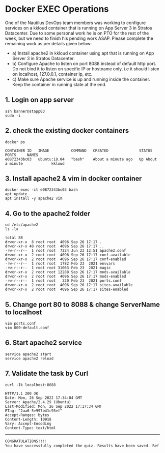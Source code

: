 # Docker EXEC Operations

One of the Nautilus DevOps team members was working to configure services on a kkloud container that is running on App Server 3 in Stratos Datacenter. Due to some personal work he is on PTO for the rest of the week, but we need to finish his pending work ASAP. Please complete the remaining work as per details given below:  
- a) Install apache2 in kkloud container using apt that is running on App Server 3 in Stratos Datacenter.
- b) Configure Apache to listen on port 8088 instead of default http port. Do not bind it to listen on specific IP or hostname only, i.e it should listen on localhost, 127.0.0.1, container ip, etc.
- c) Make sure Apache service is up and running inside the container. Keep the container in running state at the end.  


## 1. Login on app server
`ssh banner@stapp03`  
`sudo -i`  


## 2. check the existing docker containers
`docker ps`  
```console
CONTAINER ID   IMAGE          COMMAND   CREATED              STATUS              PORTS     NAMES
e0872343bc03   ubuntu:18.04   "bash"    About a minute ago   Up About a minute             kkloud
```


## 3. Install apache2 & vim in docker container
`docker exec -it e0872343bc03 bash`  
`apt update`  
`apt install -y apache2 vim`  


## 4. Go to the apache2 folder
`cd /etc/apache2`  
`ls -la`  
```console
total 88
drwxr-xr-x  8 root root  4096 Sep 26 17:17 .
drwxr-xr-x 40 root root  4096 Sep 26 17:17 ..
-rw-r--r--  1 root root  7224 Jun 23 12:51 apache2.conf
drwxr-xr-x  2 root root  4096 Sep 26 17:17 conf-available
drwxr-xr-x  2 root root  4096 Sep 26 17:17 conf-enabled
-rw-r--r--  1 root root  1782 Feb 23  2021 envvars
-rw-r--r--  1 root root 31063 Feb 23  2021 magic
drwxr-xr-x  2 root root 12288 Sep 26 17:17 mods-available
drwxr-xr-x  2 root root  4096 Sep 26 17:17 mods-enabled
-rw-r--r--  1 root root   320 Feb 23  2021 ports.conf
drwxr-xr-x  2 root root  4096 Sep 26 17:17 sites-available
drwxr-xr-x  2 root root  4096 Sep 26 17:17 sites-enabled
```


## 5. Change port 80 to 8088 & change ServerName to localhost
`vim ports.conf`  
`vim 000-default.conf`  


## 6. Start apache2 service
`service apache2 start`  
`service apache2 reload`  


## 7. Validate the task by Curl
`curl -Ik localhost:8088`  
```console
HTTP/1.1 200 OK
Date: Mon, 26 Sep 2022 17:34:04 GMT
Server: Apache/2.4.29 (Ubuntu)
Last-Modified: Mon, 26 Sep 2022 17:17:34 GMT
ETag: "2aa6-5e997b41c93ef"
Accept-Ranges: bytes
Content-Length: 10918
Vary: Accept-Encoding
Content-Type: text/html
```

---

```bash
CONGRATULATIONS!!!!
You have successfully completed the quiz. Results have been saved. Ref ID:633097e4b9e7dcab06b81e6b
```
